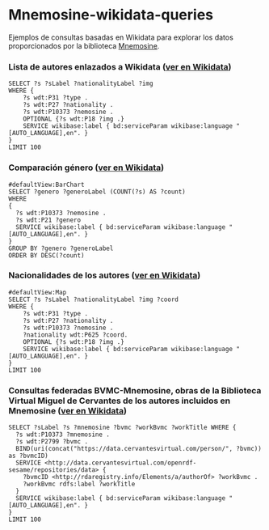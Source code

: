 # Mnemosine-wikidata-queries
Ejemplos de consultas basadas en Wikidata para explorar los datos proporcionados por la biblioteca [Mnemosine](http://repositorios.fdi.ucm.es/mnemosine/).

### Lista de autores enlazados a Wikidata ([ver en Wikidata](https://w.wiki/APHu))

```
SELECT ?s ?sLabel ?nationalityLabel ?img 
WHERE { 
    ?s wdt:P31 ?type .
    ?s wdt:P27 ?nationality .
    ?s wdt:P10373 ?nemosine .
    OPTIONAL {?s wdt:P18 ?img .}   
    SERVICE wikibase:label { bd:serviceParam wikibase:language "[AUTO_LANGUAGE],en". }
}
LIMIT 100
```

### Comparación género ([ver en Wikidata](https://w.wiki/APJ4))
```
#defaultView:BarChart
SELECT ?genero ?generoLabel (COUNT(?s) AS ?count)
WHERE
{
  ?s wdt:P10373 ?nemosine .
  ?s wdt:P21 ?genero
  SERVICE wikibase:label { bd:serviceParam wikibase:language "[AUTO_LANGUAGE],en". }
}
GROUP BY ?genero ?generoLabel
ORDER BY DESC(?count)
```

### Nacionalidades de los autores ([ver en Wikidata](https://w.wiki/APHk))
```
#defaultView:Map
SELECT ?s ?sLabel ?nationalityLabel ?img ?coord
WHERE { 
    ?s wdt:P31 ?type .
    ?s wdt:P27 ?nationality .
    ?s wdt:P10373 ?nemosine .
    ?nationality wdt:P625 ?coord.
    OPTIONAL {?s wdt:P18 ?img .}   
    SERVICE wikibase:label { bd:serviceParam wikibase:language "[AUTO_LANGUAGE],en". }
}
LIMIT 100
```

### Consultas federadas BVMC-Mnemosine, obras de la Biblioteca Virtual Miguel de Cervantes de los autores incluidos en Mnemosine ([ver en Wikidata](https://w.wiki/APJK))

```
SELECT ?sLabel ?s ?mnemosine ?bvmc ?workBvmc ?workTitle WHERE {
  ?s wdt:P10373 ?mnemosine .
  ?s wdt:P2799 ?bvmc .
  BIND(uri(concat("https://data.cervantesvirtual.com/person/", ?bvmc)) as ?bvmcID) 
  SERVICE <http://data.cervantesvirtual.com/openrdf-sesame/repositories/data> {
    ?bvmcID <http://rdaregistry.info/Elements/a/authorOf> ?workBvmc .
    ?workBvmc rdfs:label ?workTitle        
  }
  SERVICE wikibase:label { bd:serviceParam wikibase:language "[AUTO_LANGUAGE],en". }
}
LIMIT 100
```
